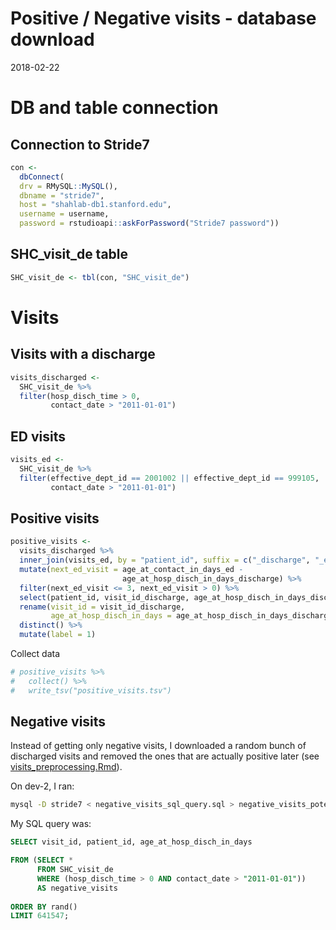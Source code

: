Positive / Negative visits - database download
================
2018-02-22

DB and table connection
=======================

Connection to Stride7
---------------------

``` r
con <- 
  dbConnect(
  drv = RMySQL::MySQL(),
  dbname = "stride7",
  host = "shahlab-db1.stanford.edu",
  username = username,
  password = rstudioapi::askForPassword("Stride7 password"))
```

SHC\_visit\_de table
--------------------

``` r
SHC_visit_de <- tbl(con, "SHC_visit_de")
```

Visits
======

Visits with a discharge
-----------------------

``` r
visits_discharged <- 
  SHC_visit_de %>% 
  filter(hosp_disch_time > 0, 
         contact_date > "2011-01-01") 
```

ED visits
---------

``` r
visits_ed <- 
  SHC_visit_de %>% 
  filter(effective_dept_id == 2001002 || effective_dept_id == 999105,
         contact_date > "2011-01-01")
```

Positive visits
---------------

``` r
positive_visits <- 
  visits_discharged %>%
  inner_join(visits_ed, by = "patient_id", suffix = c("_discharge", "_ed")) %>%
  mutate(next_ed_visit = age_at_contact_in_days_ed - 
                         age_at_hosp_disch_in_days_discharge) %>%
  filter(next_ed_visit <= 3, next_ed_visit > 0) %>%
  select(patient_id, visit_id_discharge, age_at_hosp_disch_in_days_discharge) %>% 
  rename(visit_id = visit_id_discharge,
         age_at_hosp_disch_in_days = age_at_hosp_disch_in_days_discharge) %>% 
  distinct() %>% 
  mutate(label = 1)
```

Collect data

``` r
# positive_visits %>% 
#   collect() %>% 
#   write_tsv("positive_visits.tsv")
```

Negative visits
---------------

Instead of getting only negative visits, I downloaded a random bunch of discharged visits and removed the ones that are actually positive later (see [visits\_preprocessing.Rmd](./visits_preprocessing.Rmd)).

On dev-2, I ran:

``` bash
mysql -D stride7 < negative_visits_sql_query.sql > negative_visits_potential.txt
```

My SQL query was:

``` sql
SELECT visit_id, patient_id, age_at_hosp_disch_in_days

FROM (SELECT *
      FROM SHC_visit_de
      WHERE (hosp_disch_time > 0 AND contact_date > "2011-01-01")) 
      AS negative_visits
      
ORDER BY rand()
LIMIT 641547;
```
